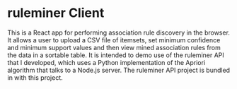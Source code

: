 ruleminer Client
==========================================

This is a React app for performing association rule discovery in the browser. It allows a user to upload a CSV file of itemsets, set minimum confidence and minimum support values and then view mined association rules from the data in a sortable table. It is intended to demo use of the ruleminer API that I developed, which uses a Python implementation of the Apriori algorithm that talks to a Node.js server. The ruleminer API project is bundled in with this project. 


